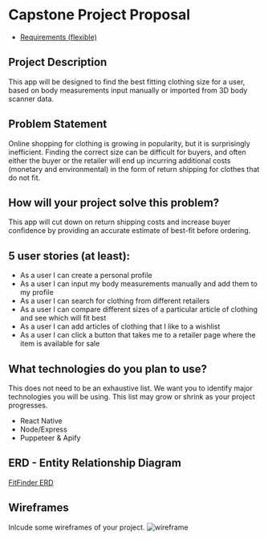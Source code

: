 # Capstone Project Proposal

* [Requirements (flexible)](https://gist.github.com/matt-winzer/745abaadb509371dfee2a756c8da0c5e)

## Project Description
This app will be designed to find the best fitting clothing size for a user, based on body measurements input manually or imported from 3D body scanner data.


## Problem Statement
Online shopping for clothing is growing in popularity, but it is surprisingly inefficient. Finding the correct size can be difficult for buyers, and often either the buyer or the retailer will end up incurring additional costs (monetary and environmental) in the form of return shipping for clothes that do not fit.


## How will your project solve this problem?
This app will cut down on return shipping costs and increase buyer confidence by providing an accurate estimate of best-fit before ordering.


## 5 user stories (at least):

* As a user I can create a personal profile
* As a user I can input my body measurements manually and add them to my profile
* As a user I can search for clothing from different retailers
* As a user I can compare different sizes of a particular article of clothing and see which will fit best
* As a user I can add articles of clothing that I like to a wishlist
* As a user I can click a button that takes me to a retailer page where the item is available for sale

## What technologies do you plan to use?

This does not need to be an exhaustive list. We want you to identify major technologies you will be using. This list may grow or shrink as your project progresses.

* React Native
* Node/Express
* Puppeteer & Apify

## ERD - Entity Relationship Diagram

[FitFinder ERD](https://www.lucidchart.com/invitations/accept/d3eedc65-ab09-431a-8a8f-c04a58b03539)


## Wireframes

Inlcude some wireframes of your project.
![wireframe](g99-capstone-proposals/wireframe_Fitfinder.JPG)
